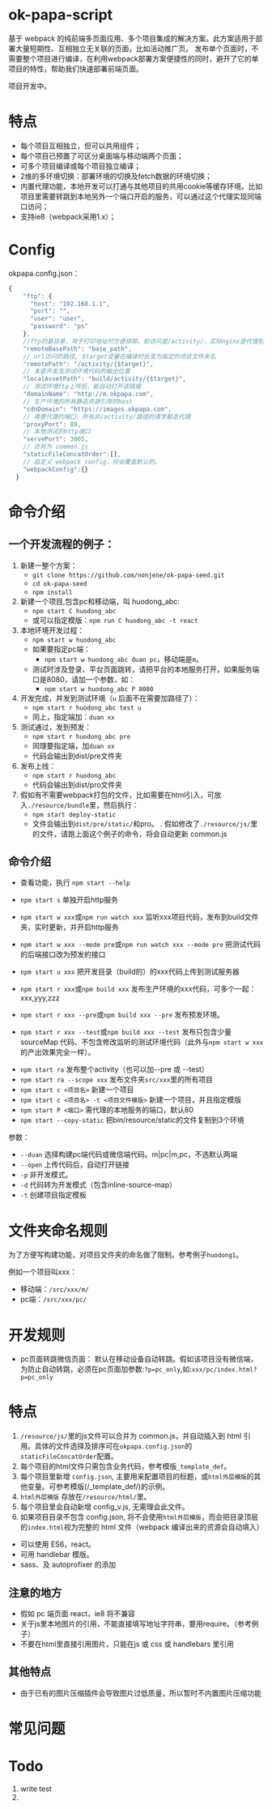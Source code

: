 # ok-papa-script

基于 webpack 的纯前端多页面应用、多个项目集成的解决方案。此方案适用于部署大量短期性、互相独立无关联的页面，比如活动推广页。
发布单个页面时，不需要整个项目进行编译，在利用webpack部署方案便捷性的同时，避开了它的单项目的特性，帮助我们快速部署前端页面。

项目开发中。

# 特点

* 每个项目互相独立，但可以共用组件；
* 每个项目已预置了可区分桌面端与移动端两个页面；
* 可多个项目编译或每个项目独立编译；
* 2维的多环境切换：部署环境的切换及fetch数据的环境切换；
* 内置代理功能，本地开发可以打通与其他项目的共用cookie等缓存环境。比如项目里需要转跳到本地另外一个端口开启的服务，可以通过这个代理实现同端口访问；
* 支持ie8（webpack采用1.x）；

# Config

okpapa.config.json：
```js
{
    "ftp": {
      "host": "192.168.1.1",
      "port": "",
      "user": "user",
      "password": "ps"
    },
    //ftp的基目录，用于打印地址时方便排除。如访问是/activity/，实际nginx是代理到：ftp://base_path/activity/。
    "remoteBasePath": "base_path",
    // url访问的路径, $target变量在编译时会变为指定的项目文件夹名
    "remotePath": "/activity/{$target}",
    // 本底开发及测试环境代码的输出位置
    "localAssetPath": "build/activity/{$target}",
    // 测试环境ftp上传后，能自动打开该链接
    "domainName": "http://m.okpapa.com",
    // 生产环境的所有静态资源引用的host
    "cdnDomain": "https://images.okpapa.com",
    // 需要代理的端口，所有非/activity/路径的请求都走代理
    "proxyPort": 80,
    // 本地测试的http端口
    "servePort": 3005,
    // 合并为 common.js
    "staticFileConcatOrder":[],
    // 自定义 webpack config，将会覆盖默认的。
    "webpackConfig":{}
  }
```

# 命令介绍

## 一个开发流程的例子：
1. 新建一整个方案：
    * `git clone https://github.com/nonjene/ok-papa-seed.git`
    * `cd ok-papa-seed`
    * `npm install`
1. 新建一个项目,包含pc和移动端，叫 huodong_abc: 
    * `npm start C huodong_abc`
    * 或可以指定模版：`npm run C huodong_abc -t react`
1. 本地环境开发过程：
    * `npm start w huodong_abc`
    * 如果要指定pc端：
        * `npm start w huodong_abc duan pc`，移动端是`m`。
    * 测试时涉及登录、平台页面跳转，请把平台的本地服务打开，如果服务端口是8080，请加一个参数，如：
        * `npm start w huodong_abc P 8080`
1. 开发完成，并发到测试环境（`u` 后面不在需要加路径了）：
    * `npm start r huodong_abc test u`
    * 同上，指定端加：`duan xx`
1. 测试通过，发到预发：
    * `npm start r huodong_abc pre`
    * 同理要指定端，加`duan xx`
    * 代码会输出到dist/pre文件夹
1. 发布上线：
    * `npm start r huodong_abc`
    * 代码会输出到dist/pro文件夹
1. 假如有不需要webpack打包的文件，比如需要在html引入，可放入`./resource/bundle`里，然后执行：
    * `npm start deploy-static`
    * 文件会输出到`dist/pre/static/`和pro。
 . 假如修改了`./resource/js/`里的文件，请跑上面这个例子的命令，将会自动更新 common.js

## 命令介绍
* 查看功能，执行 `npm start --help`
* `npm start s`     单独开启http服务

* `npm start w xxx`或`npm run watch xxx` 监听xxx项目代码，发布到build文件夹，实时更新，并开启http服务
* `npm start w xxx --mode pre`或`npm run watch xxx --mode pre` 把测试代码的后端接口改为预发的接口
* `npm start u xxx` 把开发目录（build的）的xxx代码上传到测试服务器

* `npm start r xxx`或`npm build xxx` 发布生产环境的xxx代码，可多个一起：xxx,yyy,zzz
* `npm start r xxx --pre`或`npm build xxx --pre` 发布预发环境。
* `npm start r xxx --test`或`npm build xxx --test` 发布只包含少量 sourceMap 代码、不包含修改监听的测试环境代码（此外与`npm start w xxx`的产出效果完全一样）。

<!-- * `npm start wa`    监听整个activity（未完成） -->
* `npm start ra`              发布整个activity（也可以加--pre 或 --test）
* `npm start ra --scope xxx`  发布文件夹`src/xxx`里的所有项目
* `npm start c <项目名>` 新建一个项目
* `npm start c <项目名> -t <项目文件模版>` 新建一个项目，并且指定模版
* `npm start P <端口>` 需代理的本地服务的端口，默认80
* `npm start --copy-static` 把bin/resource/static的文件复制到3个环境

参数：

* `--duan`    选择构建pc端代码或微信端代码。m|pc|m,pc，不选默认两端
* `--open`    上传代码后，自动打开链接
* `-p`        非开发模式。
* `-d`        代码转为开发模式（包含inline-source-map）
* `-t`        创建项目指定模板

# 文件夹命名规则

为了方便写构建功能，对项目文件夹的命名做了限制。参考例子`huodong1`。


例如一个项目叫xxx：

* 移动端：`/src/xxx/m/`
* pc端：`/src/xxx/pc/`


# 开发规则

* pc页面转跳微信页面：
    默认在移动设备自动转跳。假如该项目没有微信端，为防止自动转跳，必须在pc页面加参数:`?p=pc_only`,如:`xxx/pc/index.html?p=pc_only`

# 特点

1. `/resource/js/`里的js文件可以合并为 common.js，并自动插入到 html 引用。具体的文件选择及排序可在`okpapa.config.json`的`staticFileConcatOrder`配置。
1. 每个项目的html文件只需包含业务代码，参考模版`_template_def`。
1. 每个项目里新增 `config.json`, 主要用来配置项目的标题，或`html外层模版`的其他变量。可参考模版(/_template_def/)的示例。
1. `html外层模版` 存放在`/resource/html/`里。
1. 每个项目里会自动新增 config_v.js, 无需理会此文件。
1. 如果项目目录不包含 config.json, 将不会使用`html外层模版`，而会把目录顶层的`index.html`视为完整的 html 文件（webpack 编译出来的资源会自动填入）

* 可以使用 ES6，react。
* 可用 handlebar 模版。
* sass、及 autoprofixer 的添加

## 注意的地方

* 假如 pc 端页面 react，ie8 将不兼容
* 关于js里本地图片的引用，不能直接填写地址字符串，要用require。（参考例子）
* 不要在html里直接引用图片，只能在js 或 css 或 handlebars 里引用

## 其他特点

* 由于已有的图片压缩插件会导致图片过低质量，所以暂时不内置图片压缩功能



# 常见问题
    

# Todo

1. write test
1. 



